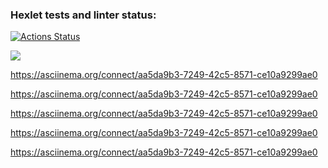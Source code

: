 
### Hexlet tests and linter status:
[![Actions Status](https://github.com/kicheese/java-project-61/workflows/hexlet-check/badge.svg)](https://github.com/kicheese/java-project-61/actions)

<a href="https://codeclimate.com/github/kicheese/java-project-61/maintainability"><img src="https://api.codeclimate.com/v1/badges/d7a07ae1a67b1e837948/maintainability" /></a>

https://asciinema.org/connect/aa5da9b3-7249-42c5-8571-ce10a9299ae0

https://asciinema.org/connect/aa5da9b3-7249-42c5-8571-ce10a9299ae0

https://asciinema.org/connect/aa5da9b3-7249-42c5-8571-ce10a9299ae0

https://asciinema.org/connect/aa5da9b3-7249-42c5-8571-ce10a9299ae0

https://asciinema.org/connect/aa5da9b3-7249-42c5-8571-ce10a9299ae0
